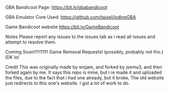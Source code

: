 GBA Bandicoot Page:
https://bit.ly/gbabandicoot

GBA Emulator Core Used:
https://github.com/taisel/IodineGBA

Game Bandicoot website
https://bit.ly/GameBandicoot

Notes
Please report any issues to the issues tab as i read all issues and attempt to resolve them.

Coming Soon!!!!!111!!
Game Removal Requests! (possibly, probably not tho.) IDK lol

Credit
This was originally made by srojam, and forked by jsemu3, and then forked again by me. It says this repo is mine, but i re made it and uploaded the files, due to the fact that i had one already, but it broke, The old website just redirects to this one's website. I got a lot of work to do.
